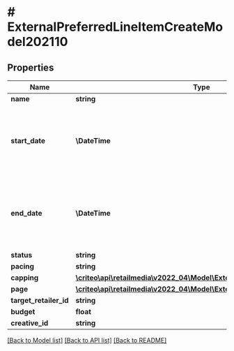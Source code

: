 # # ExternalPreferredLineItemCreateModel202110

## Properties

Name | Type | Description | Notes
------------ | ------------- | ------------- | -------------
**name** | **string** |  |
**start_date** | **\DateTime** | Represents the Date as a year, month, and day in the format YYYY-MM-DD |
**end_date** | **\DateTime** | Represents the Date as a year, month, and day in the format YYYY-MM-DD |
**status** | **string** |  | [optional]
**pacing** | **string** |  |
**capping** | [**\criteo\api\retailmedia\v2022_04\Model\ExternalLineItemCapping202110**](ExternalLineItemCapping202110.md) |  | [optional]
**page** | [**\criteo\api\retailmedia\v2022_04\Model\ExternalLineItemPage202110**](ExternalLineItemPage202110.md) |  |
**target_retailer_id** | **string** |  |
**budget** | **float** |  |
**creative_id** | **string** |  | [optional]

[[Back to Model list]](../../README.md#models) [[Back to API list]](../../README.md#endpoints) [[Back to README]](../../README.md)
